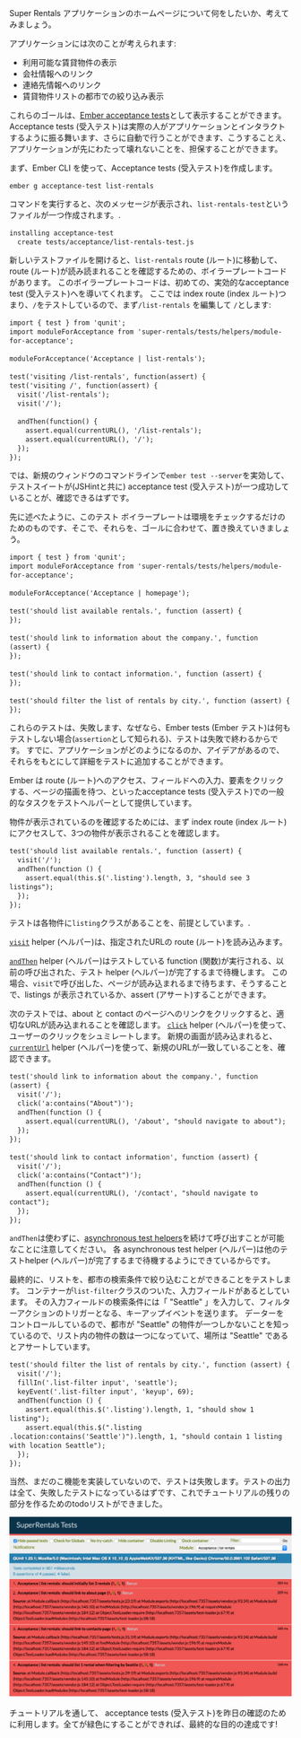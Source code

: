 Super Rentals アプリケーションのホームページについて何をしたいか、考えてみましょう。

アプリケーションには次のことが考えられます:

* 利用可能な賃貸物件の表示
* 会社情報へのリンク
* 連絡先情報へのリンク
* 賃貸物件リストの都市での絞り込み表示

これらのゴールは、[Ember acceptance tests](../../testing/acceptance/)として表示することができます。 Acceptance tests (受入テスト)は実際の人がアプリケーションとインタラクトするように振る舞います、さらに自動で行うことができます、こうすることえ、アプリケーションが先にわたって壊れないことを、担保することができます。

まず、Ember CLI を使って、Acceptance tests (受入テスト)を作成します。

```shell
ember g acceptance-test list-rentals
```

コマンドを実行すると、次のメッセージが表示され、`list-rentals-test`というファイルが一つ作成されます。.

```shell
installing acceptance-test
  create tests/acceptance/list-rentals-test.js
```

新しいテストファイルを開けると、`list-rentals` route (ルート)に移動して、route (ルート)が読み読まれることを確認するための、ボイラープレートコードがあります。 このボイラープレートコードは、初めての、実効的なacceptance test (受入テスト)へを導いてくれます。 ここでは index route (index ルート)つまり、`/`をテストしているので、まず`/list-rentals` を編集して `/`とします:

<pre><code class="javascript{-6,+7,-8,+9,-12,+13}">import { test } from 'qunit';
import moduleForAcceptance from 'super-rentals/tests/helpers/module-for-acceptance';

moduleForAcceptance('Acceptance | list-rentals');

test('visiting /list-rentals', function(assert) {
test('visiting /', function(assert) {
  visit('/list-rentals');
  visit('/');

  andThen(function() {
    assert.equal(currentURL(), '/list-rentals');
    assert.equal(currentURL(), '/');
  });
});
</code></pre>

では、新規のウィンドウのコマンドラインで`ember test --server`を実効して、テストスイートが(JSHintと共に) acceptance test (受入テスト)が一つ成功していることが、確認できるはずです。

先に述べたように、このテスト ボイラープレートは環境をチェックするだけのためのものです、そこで、それらを、ゴールに合わせて、置き換えていきましょう。

<pre><code class="/tests/acceptance/list-rentals-test.js">import { test } from 'qunit';
import moduleForAcceptance from 'super-rentals/tests/helpers/module-for-acceptance';

moduleForAcceptance('Acceptance | homepage');

test('should list available rentals.', function (assert) {
});

test('should link to information about the company.', function (assert) {
});

test('should link to contact information.', function (assert) {
});

test('should filter the list of rentals by city.', function (assert) {
});
</code></pre>

これらのテストは、失敗します、なぜなら、Ember tests (Ember テスト)は何もテストしない場合(`assertion`として知られる)、テストは失敗で終わるからです。 すでに、アプリケーションがどのようになるのか、アイデアがあるので、それらをもとにして詳細をテストに追加することができます。

Ember は route (ルート)へのアクセス、フィールドへの入力、要素をクリックする、ベージの描画を待つ、といったacceptance tests (受入テスト)での一般的なタスクをテストヘルパーとして提供しています。

物件が表示されているのを確認するためには、まず index route (index ルート)にアクセスして、3つの物件が表示されることを確認します。

<pre><code class="/tests/acceptance/list-rentals-test.js">test('should list available rentals.', function (assert) {
  visit('/');
  andThen(function () {
    assert.equal(this.$('.listing').length, 3, "should see 3 listings");
  });
});
</code></pre>

テストは各物件に`listing`クラスがあることを、前提としています。.

[`visit`](http://emberjs.com/api/classes/Ember.Test.html#method_visit) helper (ヘルパー)は、指定されたURLの route (ルート)を読み込みます。

[`andThen`](../../testing/acceptance/#toc_wait-helpers) helper (ヘルパー)はテストしている function (関数)が実行される、以前の呼び出された、テスト helper (ヘルパー)が完了するまで待機します。 この場合、`visit`で呼び出した、ページが読み込まれるまで待ちます、そうすることで、listings が表示されているか、assert (アサート)することができます。

次のテストでは、about と contact のページへのリンクをクリックすると、適切なURLが読み込まれることを確認します。 [`click`](http://emberjs.com/api/classes/Ember.Test.html#method_click) helper (ヘルパー)を使って、ユーザーのクリックをシュミレートします。 新規の画面が読み込まれると、[`currentUrl`](http://emberjs.com/api/classes/Ember.Test.html#method_currentURL) helper (ヘルパー)を使って、新規のURLが一致していることを、確認できます。

<pre><code class="/tests/acceptance/list-rentals-test.js">test('should link to information about the company.', function (assert) {
  visit('/');
  click('a:contains("About")');
  andThen(function () {
    assert.equal(currentURL(), '/about', "should navigate to about");
  });
});

test('should link to contact information', function (assert) {
  visit('/');
  click('a:contains("Contact")');
  andThen(function () {
    assert.equal(currentURL(), '/contact', "should navigate to contact");
  });
});
</code></pre>

`andThen`は使わずに、[asynchronous test helpers](../../testing/acceptance/#toc_asynchronous-helpers)を続けて呼び出すことが可能なことに注意してください。 各 asynchronous test helper (ヘルパー)は他のテストhelper (ヘルパー)が完了するまで待機するようにできているからです。

最終的に、リストを、都市の検索条件で絞り込むことができることをテストします。 コンテナーが`list-filter`クラスのついた、入力フィールドがあるとしています。 その入力フィールドの検索条件には「 "Seattle" 」を入力して、フィルターアクションのトリガーとなる、キーアップイベントを送ります。 データーをコントロールしているので、都市が "Seattle" の物件が一つしかないことを知っているので、リスト内の物件の数は一つになっていて、場所は "Seattle" であるとアサートしています。

<pre><code class="/tests/acceptance/list-rentals-test.js">test('should filter the list of rentals by city.', function (assert) {
  visit('/');
  fillIn('.list-filter input', 'seattle');
  keyEvent('.list-filter input', 'keyup', 69);
  andThen(function () {
    assert.equal(this.$('.listing').length, 1, "should show 1 listing");
    assert.equal(this.$(".listing .location:contains('Seattle')").length, 1, "should contain 1 listing with location Seattle");
  });
});
</code></pre>

当然、まだのこ機能を実装していないので、テストは失敗します。テストの出力は全て、失敗したテストになっているはずです、これでチュートリアルの残りの部分を作るためのtodoリストができました。

![failing tests](../../images/acceptance-test/failed-acceptance-tests.png)

チュートリアルを通して、 acceptance tests (受入テスト)を昨日の確認のために利用します。全てが緑色にすることができれば、最終的な目的の達成です!